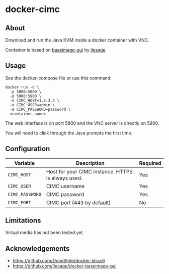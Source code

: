 # docker-cimc

## About

Download and run the Java KVM inside a docker container with VNC. 

Container is based on [baseimage-gui](https://github.com/jlesage/docker-baseimage-gui) by [jlesage](https://github.com/jlesage)

## Usage

See the docker-compose file or use this command:
```
docker run -d \
  -p 5800:5800 \
  -p 5900:5900 \
  -e CIMC_HOST=1.2.3.4 \
  -e CIMC_USER=admin \
  -e CIMC_PASSWORD=password \
  <container_name>
```
The web interface is on port 5800 and the VNC server is directly on 5900.

You will need to click through the Java prompts the first time.

## Configuration

| Variable       | Description                                  | Required |
|----------------|----------------------------------------------|----------|
|`CIMC_HOST`| Host for your CIMC instance. HTTPS is always used. | Yes |
|`CIMC_USER`| CIMC username | Yes |
|`CIMC_PASSWORD`| CIMC password | Yes |
|`CIMC_PORT`| CIMC port (443 by default) | No |

## Limitations

Virtual media has not been tested yet.

## Acknowledgements
* https://github.com/DomiStyle/docker-idrac6
* https://github.com/jlesage/docker-baseimage-gui
